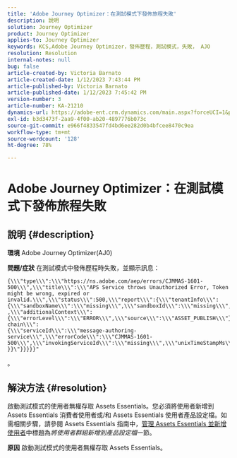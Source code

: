```yaml
---
title: 'Adobe Journey Optimizer：在測試模式下發佈旅程失敗'
description: 說明
solution: Journey Optimizer
product: Journey Optimizer
applies-to: Journey Optimizer
keywords: KCS,Adobe Journey Optimizer，發佈歷程，測試模式，失敗， AJO
resolution: Resolution
internal-notes: null
bug: false
article-created-by: Victoria Barnato
article-created-date: 1/12/2023 7:43:44 PM
article-published-by: Victoria Barnato
article-published-date: 1/12/2023 7:45:42 PM
version-number: 3
article-number: KA-21210
dynamics-url: https://adobe-ent.crm.dynamics.com/main.aspx?forceUCI=1&pagetype=entityrecord&etn=knowledgearticle&id=7892a466-b192-ed11-aad1-6045bd006d92
exl-id: b3d3473f-2aa9-4f00-ab20-4897776b073c
source-git-commit: e966f4833547fd4bd6ee282d0b4bfcee8470c9ea
workflow-type: tm+mt
source-wordcount: '128'
ht-degree: 78%

---
```


# Adobe Journey Optimizer：在測試模式下發佈旅程失敗

## 說明 {#description}

<b>環境</b>
Adobe Journey Optimizer(AJ0)


<b>問題/症狀</b>
在測試模式中發佈歷程時失敗，並顯示訊息：


```
{\\\"type\\\":\\\"https://ns.adobe.com/aep/errors/CJMMAS-1601-500\\\",\\\"title\\\":\\\"APS Service throws Unauthorized Error, Token might be wrong, expired or invalid.\\\",\\\"status\\\":500,\\\"report\\\":{\\\"tenantInfo\\\":
{\\\"sandboxName\\\":\\\"missing\\\",\\\"sandboxId\\\":\\\"missing\\\",\\\"imsOrgId\\\":\\\"missing\\\"}
,\\\"additionalContext\\\":{\\\"errorLevel\\\":\\\"ERROR\\\",\\\"source\\\":\\\"ASSET_PUBLISH\\\"}},\\\"error-chain\\\":
{\\\"serviceId\\\":\\\"message-authoring-service\\\",\\\"errorCode\\\":\\\"CJMMAS-1601-500\\\",\\\"invokingServiceId\\\":\\\"missing\\\",\\\"unixTimeStampMs\\\":«REDACTED»}
}}\"}}}}}"
```

。

## 解決方法 {#resolution}


啟動測試模式的使用者無權存取 Assets Essentials。您必須將使用者新增到 Assets Essentials 消費者使用者或/和 Assets Essentials 使用者產品設定檔。如需相關步驟，請參閱 Assets Essentials 指南中，[管理 Assets Essentials 並新增使用者](https://experienceleague.adobe.com/docs/experience-manager-assets-essentials/help/get-started-admins/deploy-administer.html?lang=zh-Hant#add-users-to-product-profiles)中標題為&#x200B;*將使用者群組新增到產品設定檔*&#x200B;一節。

<b>原因</b>
啟動測試模式的使用者無權存取 Assets Essentials。
